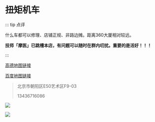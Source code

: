 # 扭矩机车

::: tip 点评

什么车都可以修理、店铺正规、非路边摊。距离360大厦相对较远。

**技师「摩医」已跳槽本店，有问题可以随时在群内叨扰。重要的是活好！！！**

:::

[高德地图链接](https://surl.amap.com/32U0pyOdl4)

[百度地图链接](https://j.map.baidu.com/86/TCL)

> 北京市朝阳区E50艺术区F9-03
>
> 13436716086

![](https://cdn.jsdelivr.net/gh/EngrZhou/MoYouClubPic@master/2021/20210401162011.jpg)

![](https://cdn.jsdelivr.net/gh/EngrZhou/MoYouClubPic@master/2021/20210401162022.jpg)